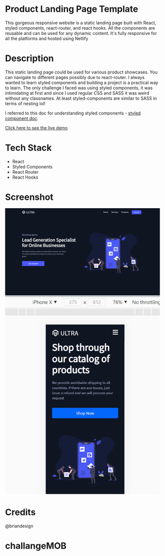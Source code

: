 # Product Landing Page Template

This gorgeous responsive website is a static landing page built with React, styled components, react-router, and react hooks. All the components are reusable and can be used for any dynamic content. It's fully responsive for all the platforms and hosted using Netlify

# Description 

This static landing page could be used for various product showcases. You can navigate to different pages possibly due to react-router. I always wanted to learn styled components and building a project is a practical way to learn.
The only challenge I faced was using styled components, it was intimidating at first and since I used regular CSS and SASS it was weird without any classnames. At least styled-components are similar to SASS in terms of nesting lol! 


I referred to this doc for understanding styled components - [styled component doc](https://styled-components.com/).


[Click here to see the live demo](https://ultra-b73fc5.netlify.app/)

# Tech Stack
* React
* Styled Components
* React Router
* React Hooks

# Screenshot
<img src="./UltraDesktop.png" alt="the screenshot of the app large screen"/>
<img src="./UltraIPhone.png" alt="the screenshot of the app large screen"/>

# Credits
@briandesign
# challangeMOB

